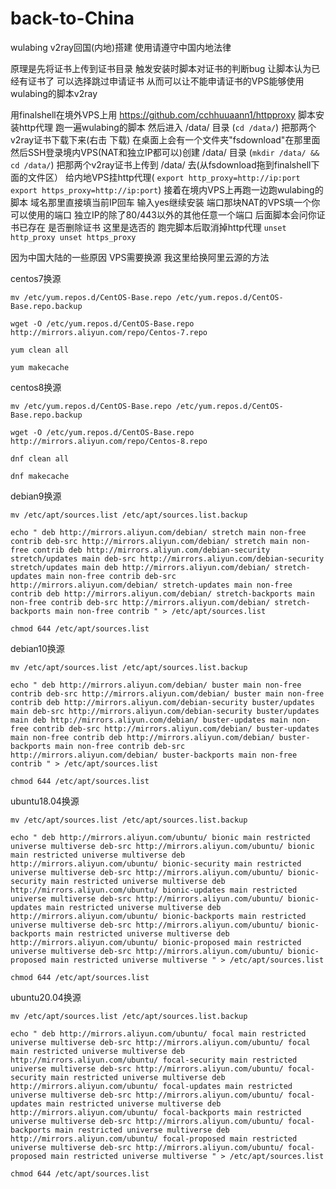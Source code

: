 # back-to-China
wulabing v2ray回国(内地)搭建 使用请遵守中国内地法律

原理是先将证书上传到证书目录 触发安装时脚本对证书的判断bug 让脚本认为已经有证书了 可以选择跳过申请证书 从而可以让不能申请证书的VPS能够使用wulabing的脚本v2ray

用finalshell在境外VPS上用 https://github.com/cchhuuaann1/httpproxy 脚本安装http代理 跑一遍wulabing的脚本 然后进入 /data/ 目录 (`cd /data/`) 把那两个v2ray证书下载下来(右击 下载) 在桌面上会有一个文件夹"fsdownload"在那里面 然后SSH登录境内VPS(NAT和独立IP都可以)创建 /data/ 目录 (`mkdir /data/ && cd /data/`) 把那两个v2ray证书上传到 /data/ 去(从fsdownload拖到finalshell下面的文件区） 给内地VPS挂http代理( `export http_proxy=http://ip:port export https_proxy=http://ip:port`) 接着在境内VPS上再跑一边跑wulabing的脚本 域名那里直接填当前IP回车 输入yes继续安装 端口那块NAT的VPS填一个你可以使用的端口 独立IP的除了80/443以外的其他任意一个端口 后面脚本会问你证书已存在 是否删除证书 这里是选否的 跑完脚本后取消掉http代理 `unset http_proxy unset https_proxy` 

因为中国大陆的一些原因 VPS需要换源 我这里给换阿里云源的方法

centos7换源

`mv /etc/yum.repos.d/CentOS-Base.repo /etc/yum.repos.d/CentOS-Base.repo.backup`

`wget -O /etc/yum.repos.d/CentOS-Base.repo http://mirrors.aliyun.com/repo/Centos-7.repo`

`yum clean all`

`yum makecache`

centos8换源

`mv /etc/yum.repos.d/CentOS-Base.repo /etc/yum.repos.d/CentOS-Base.repo.backup`

`wget -O /etc/yum.repos.d/CentOS-Base.repo http://mirrors.aliyun.com/repo/Centos-8.repo`

`dnf clean all`

`dnf makecache`

debian9换源

`mv /etc/apt/sources.list /etc/apt/sources.list.backup`

`echo "
deb http://mirrors.aliyun.com/debian/ stretch main non-free contrib
deb-src http://mirrors.aliyun.com/debian/ stretch main non-free contrib
deb http://mirrors.aliyun.com/debian-security stretch/updates main
deb-src http://mirrors.aliyun.com/debian-security stretch/updates main
deb http://mirrors.aliyun.com/debian/ stretch-updates main non-free contrib
deb-src http://mirrors.aliyun.com/debian/ stretch-updates main non-free contrib
deb http://mirrors.aliyun.com/debian/ stretch-backports main non-free contrib
deb-src http://mirrors.aliyun.com/debian/ stretch-backports main non-free contrib
" > /etc/apt/sources.list `

`chmod 644 /etc/apt/sources.list`

debian10换源

`mv /etc/apt/sources.list /etc/apt/sources.list.backup`

`echo "
deb http://mirrors.aliyun.com/debian/ buster main non-free contrib
deb-src http://mirrors.aliyun.com/debian/ buster main non-free contrib
deb http://mirrors.aliyun.com/debian-security buster/updates main
deb-src http://mirrors.aliyun.com/debian-security buster/updates main
deb http://mirrors.aliyun.com/debian/ buster-updates main non-free contrib
deb-src http://mirrors.aliyun.com/debian/ buster-updates main non-free contrib
deb http://mirrors.aliyun.com/debian/ buster-backports main non-free contrib
deb-src http://mirrors.aliyun.com/debian/ buster-backports main non-free contrib
" > /etc/apt/sources.list `

`chmod 644 /etc/apt/sources.list`

ubuntu18.04换源

`mv /etc/apt/sources.list /etc/apt/sources.list.backup`

`echo "
deb http://mirrors.aliyun.com/ubuntu/ bionic main restricted universe multiverse
deb-src http://mirrors.aliyun.com/ubuntu/ bionic main restricted universe multiverse
deb http://mirrors.aliyun.com/ubuntu/ bionic-security main restricted universe multiverse
deb-src http://mirrors.aliyun.com/ubuntu/ bionic-security main restricted universe multiverse
deb http://mirrors.aliyun.com/ubuntu/ bionic-updates main restricted universe multiverse
deb-src http://mirrors.aliyun.com/ubuntu/ bionic-updates main restricted universe multiverse
deb http://mirrors.aliyun.com/ubuntu/ bionic-backports main restricted universe multiverse
deb-src http://mirrors.aliyun.com/ubuntu/ bionic-backports main restricted universe multiverse
deb http://mirrors.aliyun.com/ubuntu/ bionic-proposed main restricted universe multiverse
deb-src http://mirrors.aliyun.com/ubuntu/ bionic-proposed main restricted universe multiverse
" > /etc/apt/sources.list `

`chmod 644 /etc/apt/sources.list	`	
 
 ubuntu20.04换源
 
`mv /etc/apt/sources.list /etc/apt/sources.list.backup`

`echo "
deb http://mirrors.aliyun.com/ubuntu/ focal main restricted universe multiverse
deb-src http://mirrors.aliyun.com/ubuntu/ focal main restricted universe multiverse
deb http://mirrors.aliyun.com/ubuntu/ focal-security main restricted universe multiverse
deb-src http://mirrors.aliyun.com/ubuntu/ focal-security main restricted universe multiverse
deb http://mirrors.aliyun.com/ubuntu/ focal-updates main restricted universe multiverse
deb-src http://mirrors.aliyun.com/ubuntu/ focal-updates main restricted universe multiverse
deb http://mirrors.aliyun.com/ubuntu/ focal-backports main restricted universe multiverse
deb-src http://mirrors.aliyun.com/ubuntu/ focal-backports main restricted universe multiverse
deb http://mirrors.aliyun.com/ubuntu/ focal-proposed main restricted universe multiverse
deb-src http://mirrors.aliyun.com/ubuntu/ focal-proposed main restricted universe multiverse
" > /etc/apt/sources.list `

`chmod 644 /etc/apt/sources.list	`
